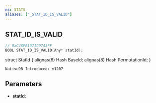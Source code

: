 ```yaml
---
ns: STATS
aliases: ["_STAT_ID_IS_VALID"]
---
```

## STAT_ID_IS_VALID

```c
// 0xC48FE1971C9743FF
BOOL STAT_ID_IS_VALID(Any* statId);
```

struct StatId
{
	alignas(8) Hash BaseId;
	alignas(8) Hash PermutationId;
}

```
NativeDB Introduced: v1207
```

## Parameters
* **statId**:
